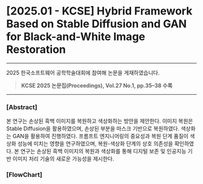 # [2025.01 - KCSE] Hybrid Framework Based on Stable Diffusion and GAN for Black-and-White Image Restoration

---

2025 한국소프트웨어 공학학술대회에 참여해 논문을 게재하였습니다. <br>
> **KCSE 2025 논문집(Proceedings), Vol.27 No.1, pp.35–38 수록**

---

### [Abstract]
본 연구는 손상된 흑백 이미지를 복원하고 색상화하는 방안을 제안한다. 이미지 복원은 Stable Diffusion을 활용하였으며, 손상된 부분을 마스크 기반으로 복원하였다. 색상화는 GAN을 활용하여 진행하였다. 프롬프트 엔지니어링의 중요성과 복원 단계 품질이 색상화 성능에 미치는 영향을 연구하였으며, 복원-색상화 단계의 상호 의존성을 확인하였다. 본 연구는 손상된 흑백 이미지의 복원과 색상화를 통해 디지털 보존 및 인공지능 기반 이미지 처리 기술의 새로운 가능성을 제시한다.
### [FlowChart] <br>

